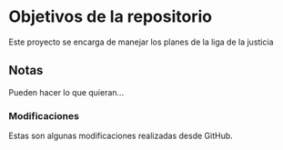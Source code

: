 # Objetivos de la repositorio

Este proyecto se encarga de manejar los planes de la liga de la justicia


## Notas
Pueden hacer lo que quieran...

### Modificaciones
Estas son algunas modificaciones realizadas desde GitHub.
